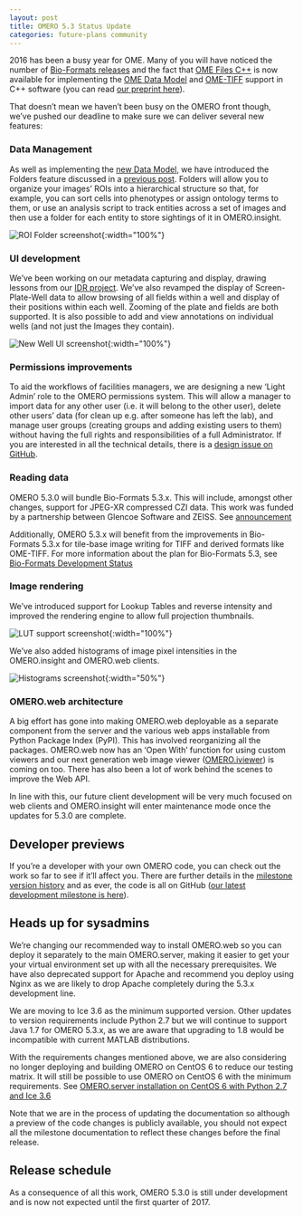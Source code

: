 ```yaml
---
layout: post
title: OMERO 5.3 Status Update
categories: future-plans community
---
```


2016 has been a busy year for OME. Many of you will have noticed the number of
[Bio-Formats releases](https://www.openmicroscopy.org/site/news) and the fact
that [OME Files C++](https://www.openmicroscopy.org/site/products/ome-files-cpp)
is now available for implementing the
[OME Data Model](http://www.openmicroscopy.org/site/support/ome-model/) and
[OME-TIFF](http://www.openmicroscopy.org/site/support/ome-model/ome-tiff/index.html)
support in C++ software (you can read [our preprint here](http://biorxiv.org/content/early/2016/11/19/088740)).

That doesn’t mean we haven’t been busy on the OMERO front though, we’ve pushed
our deadline to make sure we can deliver several new features:

### Data Management

As well as implementing the [new Data Model](http://www.openmicroscopy.org/site/support/ome-model/schemas/june-2016.html),
we have introduced the Folders feature discussed in a
[previous post](http://blog.openmicroscopy.org/data-model/future-plans/2016/05/23/folders-upcoming/).
Folders will allow you to organize your images’ ROIs into a hierarchical
structure so that, for example, you can sort cells into phenotypes or assign
ontology terms to them, or use an analysis script to track entities across a
set of images and then use a folder for each entity to store sightings of it
in OMERO.insight.

![ROI Folder screenshot](/images/ROI-Folder-Insight.png){:width="100%"}

### UI development

We’ve been working on our metadata capturing and display, drawing lessons from
our [IDR project](http://idr.openmicroscopy.org). We’ve also revamped the
display of Screen-Plate-Well data to allow browsing of all fields within a
well and display of their positions within each well. Zooming of the plate and
fields are both supported. It is also possible to add and view annotations on
individual wells (and not just the Images they contain).

![New Well UI screenshot](/images/grid_view.png){:width="100%"}

### Permissions improvements

To aid the workflows of facilities managers, we are designing a new ‘Light
Admin’ role to the OMERO permissions system. This will allow a manager to
import data for any other user (i.e. it will belong to the other user), delete
other users’ data (for clean up e.g. after someone has left the lab), and
manage user groups (creating groups and adding existing users to them) without
having the full rights and responsibilities of a full Administrator. If you
are interested in all the technical details, there is a
[design issue on GitHub](https://github.com/openmicroscopy/design/issues/62).

### Reading data

OMERO 5.3.0 will bundle Bio-Formats 5.3.x. This will include,
amongst other changes, support for JPEG-XR compressed CZI data. 
This work was funded by a partnership between Glencoe Software and ZEISS. 
See [announcement](https://www.glencoesoftware.com/pressreleases/2016-08-30-glencoe-software-zeiss-partner-open-source-file-reader-whole-slide.html)

Additionally, OMERO 5.3.x will benefit from the improvements in Bio-Formats 5.3.x
for tile-base image writing for TIFF and derived formats like OME-TIFF.
For more information about the plan for Bio-Formats 5.3, see [Bio-Formats Development Status](http://blog.openmicroscopy.org/data-model/future-plans/2016/11/01/bf-status/)

### Image rendering

We’ve introduced support for Lookup Tables and reverse intensity and improved
the rendering engine to allow full projection thumbnails.

![LUT support screenshot](/images/LUT.png){:width="100%"}

We’ve also added histograms of image pixel intensities in the OMERO.insight
and OMERO.web clients.

![Histograms screenshot](/images/histograms.png){:width="50%"}

### OMERO.web architecture

A big effort has gone into making OMERO.web deployable as a separate component
from the server and the various web apps installable from Python Package Index
(PyPI). This has involved reorganizing all the packages. OMERO.web now has an
‘Open With’ function for using custom viewers and our next generation web
image viewer ([OMERO.iviewer](https://github.com/ome/omero-iviewer)) is coming
on too. There has also been a lot of work behind the scenes to improve the Web
API.

In line with this, our future client development will be very much focused on
web clients and OMERO.insight will enter maintenance mode once the updates for
5.3.0 are complete.

## Developer previews

If you’re a developer with your own OMERO code, you can check out the work so
far to see if it’ll affect you. There are further details in the
[milestone version history](https://www.openmicroscopy.org/site/support/omero5.3/users/history.html)
and as ever, the code is all on GitHub ([our latest development milestone is here](https://github.com/openmicroscopy/openmicroscopy/releases/tag/v5.3.0-m6)).

## Heads up for sysadmins

We’re changing our recommended way to install OMERO.web so you can deploy it
separately to the main OMERO.server, making it easier to get your your virtual
environment set up with all the necessary prerequisites. We have also
deprecated support for Apache and recommend you deploy using Nginx as we are
likely to drop Apache completely during the 5.3.x development line.

We are moving to Ice 3.6 as the minimum supported version. Other updates to
version requirements include Python 2.7 but we will continue to support Java
1.7 for OMERO 5.3.x, as we are aware that upgrading to 1.8 would be
incompatible with current MATLAB distributions.

With the requirements changes mentioned above, we are also considering no longer
deploying and building OMERO on CentOS 6 to reduce our testing matrix.
It will still be possible to use OMERO on CentOS 6 with the minimum 
requirements.
See [OMERO.server installation on CentOS 6 with Python 2.7 and Ice 3.6](https://www.openmicroscopy.org/site/support/omero5.2/sysadmins/unix/server-centos6-ice36.html)

Note that we are in the process of updating the documentation so although a
preview of the code changes is publicly available, you should not expect all
the milestone documentation to reflect these changes before the final release.

## Release schedule

As a consequence of all this work, OMERO 5.3.0 is still under development and
is now not expected until the first quarter of 2017.
